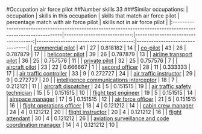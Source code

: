 #Occupation air force pilot
##Number skills 33
###Similar occupations:
| occupation                                                                                                    |   skills in this occupation |   skills that match air force pilot |   percentage match with air force pilot |   skills not in air force pilot |
|:--------------------------------------------------------------------------------------------------------------|----------------------------:|------------------------------------:|----------------------------------------:|--------------------------------:|
| [commercial pilot](commercial_pilot.md)                                                                       |                          41 |                                  27 |                                0.818182 |                              14 |
| [co-pilot](co-pilot.md)                                                                                       |                          43 |                                  26 |                                0.787879 |                              17 |
| [helicopter pilot](helicopter_pilot.md)                                                                       |                          39 |                                  26 |                                0.787879 |                              13 |
| [airline transport pilot](airline_transport_pilot.md)                                                         |                          36 |                                  25 |                                0.757576 |                              11 |
| [private pilot](private_pilot.md)                                                                             |                          32 |                                  25 |                                0.757576 |                               7 |
| [aircraft pilot](aircraft_pilot.md)                                                                           |                          23 |                                  22 |                                0.666667 |                               1 |
| [second officer](second_officer.md)                                                                           |                          28 |                                  11 |                                0.333333 |                              17 |
| [air traffic controller](air_traffic_controller.md)                                                           |                          33 |                                   9 |                                0.272727 |                              24 |
| [air traffic instructor](air_traffic_instructor.md)                                                           |                          29 |                                   9 |                                0.272727 |                              20 |
| [intelligence communications interceptor](intelligence_communications_interceptor.md)                         |                          18 |                                   7 |                                0.212121 |                              11 |
| [aircraft dispatcher](aircraft_dispatcher.md)                                                                 |                          24 |                                   5 |                                0.151515 |                              19 |
| [air traffic safety technician](air_traffic_safety_technician.md)                                             |                          15 |                                   5 |                                0.151515 |                              10 |
| [flight test engineer](flight_test_engineer.md)                                                               |                          19 |                                   5 |                                0.151515 |                              14 |
| [airspace manager](airspace_manager.md)                                                                       |                          17 |                                   5 |                                0.151515 |                              12 |
| [air force officer](air_force_officer.md)                                                                     |                          21 |                                   5 |                                0.151515 |                              16 |
| [flight operations officer](flight_operations_officer.md)                                                     |                          18 |                                   4 |                                0.121212 |                              14 |
| [cabin crew manager](cabin_crew_manager.md)                                                                   |                          24 |                                   4 |                                0.121212 |                              20 |
| [flight instructor](flight_instructor.md)                                                                     |                          20 |                                   4 |                                0.121212 |                              16 |
| [flight attendant](flight_attendant.md)                                                                       |                          30 |                                   4 |                                0.121212 |                              26 |
| [aviation surveillance and code coordination manager](aviation_surveillance_and_code_coordination_manager.md) |                          14 |                                   4 |                                0.121212 |                              10 |
